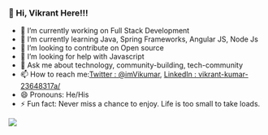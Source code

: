 ###  👋 Hi, Vikrant Here!!!  

- 🔭 I’m currently working on Full Stack Development
- 🌱 I’m currently learning Java, Spring Frameworks, Angular JS, Node Js
- 👯 I’m looking to contribute on Open source  
- 🤔 I’m looking for help with Javascript
- 💬 Ask me about technology, community-building, tech-community
- 📫 How to reach me:[Twitter : @imVikumar](https://twitter.com/imViKumar), [LinkedIn : vikrant-kumar-23648317a/](https://www.linkedin.com/in/vikrant28kumar/)
- 😄 Pronouns: He/His
- ⚡ Fun fact: Never miss a chance to enjoy. Life is too small to take loads.





<img src="https://github-readme-stats.vercel.app/api?username=vikrantkode&&show_icons=true&title_color=ffffff&icon_color=bb2acf&text_color=daf7dc&bg_color=151515">
